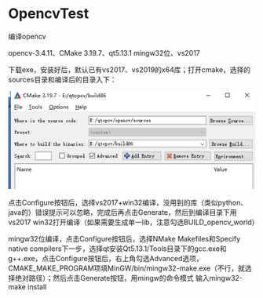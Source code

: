 # OpencvTest
编译opencv



opencv-3.4.11、CMake 3.19.7、qt5.13.1 mingw32位、vs2017

下载exe，安装好后，默认已有vs2017、vs2019的x64库；打开cmake，选择的sources目录和编译后的目录入下：

![image-20210326164533332](https://github.com/Hongws/OpencvTest/blob/main/img/image-20210326164533332.png)

点击Configure按钮后，选择vs2017+win32编译，没用到的库（类似python、java的）错误提示可以忽略，完成后再点击Generate，然后到编译目录下用vs2017 win32打开编译（如果需要生成单一lib，注意勾选BUILD_opencv_world）

mingw32位编译，点击Configure按钮后，选择NMake Makefiles和Specify native compilers下一步，选择qt安装Qt5.13.1/Tools目录下的gcc.exe和g++.exe，点击Configure按钮后，右上角勾选Advanced选项，CMAKE_MAKE_PROGRAM项填MinGW/bin/mingw32-make.exe（不行，就选择绝对路径）；然后点击Generate按钮，用mingw的命令模式 输入mingw32-make install

